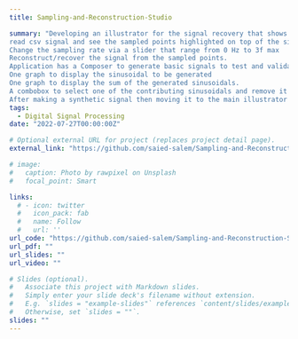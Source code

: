 ```yaml
---
title: Sampling-and-Reconstruction-Studio

summary: "Developing an illustrator for the signal recovery that shows Nyquist rate.
read csv signal and see the sampled points highlighted on top of the signal.
Change the sampling rate via a slider that range from 0 Hz to 3f max
Reconstruct/recover the signal from the sampled points.
Application has a Composer to generate basic signals to test and validate on the app
One graph to display the sinusoidal to be generated
One graph to display the sum of the generated sinusoidals.
A combobox to select one of the contributing sinusoidals and remove it via a delete button.
After making a synthetic signal then moving it to the main illustrator graph to start the sampling/recovery process"
tags:
  - Digital Signal Processing
date: "2022-07-27T00:00:00Z"

# Optional external URL for project (replaces project detail page).
external_link: "https://github.com/saied-salem/Sampling-and-Reconstruction-Studio"

# image:
#   caption: Photo by rawpixel on Unsplash
#   focal_point: Smart

links:
  # - icon: twitter
  #   icon_pack: fab
  #   name: Follow
  #   url: ''
url_code: "https://github.com/saied-salem/Sampling-and-Reconstruction-Studio"
url_pdf: ""
url_slides: ""
url_video: ""

# Slides (optional).
#   Associate this project with Markdown slides.
#   Simply enter your slide deck's filename without extension.
#   E.g. `slides = "example-slides"` references `content/slides/example-slides.md`.
#   Otherwise, set `slides = ""`.
slides: ""
---
```


<!-- egrshelkgjeigjewijgeipogjepgjep -->
